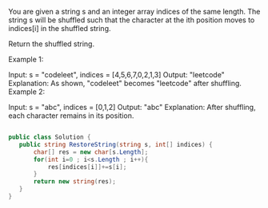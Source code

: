 You are given a string s and an integer array indices of the same length. The string s will be shuffled such that the character at the ith position moves to indices[i] in the shuffled string.

Return the shuffled string.

 

Example 1:


Input: s = "codeleet", indices = [4,5,6,7,0,2,1,3]
Output: "leetcode"
Explanation: As shown, "codeleet" becomes "leetcode" after shuffling.
Example 2:

Input: s = "abc", indices = [0,1,2]
Output: "abc"
Explanation: After shuffling, each character remains in its position.



 ```csharp

public class Solution {
    public string RestoreString(string s, int[] indices) {
        char[] res = new char[s.Length];
        for(int i=0 ; i<s.Length ; i++){
            res[indices[i]]+=s[i];
        }
        return new string(res);
    }
}

